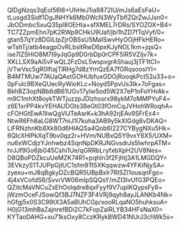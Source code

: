QlDgNzqs3qEol56l8+UhHeJ1ia8872IU/mJs6aEsFaU=
tLusgd3Sidf1DgJNHYk6Mb0WcN3WyTbfIZQrZwJJsn0=
JbODmbcSxuQ35pl8OEHta+sfXMEL7rDRs/SYOZOX+B4=
TC7ZZpmEhn7pK2RWp9CHkU9Uaf/jbi1hZD7fTqVyf/0=
gtan57qYz8DGiLIpZjrOBSsU5MaISwvHyOOjHFkHERo=
wTshTj/atb4eagpOvRLbsltRwD6pxKJyNOL1km+jqsQ=
ise7lZSHiO8M7I9yJqGp9D0rbDp0rCPF5lR5VZIjv7k=
XKLLSX9aAi5vFwQL2FzDsL5wspvgrAShauj3jTF1tCI=
jVTwVsc5gR0IfiajTlRHg7d8zYmQzEA7fGRqsoosIYI=
B4MTMUw77AUaQAstGOHUbfuxGDOjRooqkPct52u33+o=
0pFulc9BXeQUecRyWioKLc+Noyd5PpvUs3Ik+7oFgas=
BkhBZ3opNBb6dB61UGv17ylw5od5W2X7eP1nFoYHrAk=
m9C1mhXt8oykTWTjuzzpJDIzhssrx98ykM7oMMPYuF4=
z6E1xrPP4kvYEHAUDGts38eGt03fOmCqJVHohWRoqhA=
cFOHGtEwA1llwQgVIJTeAsrK+k3hA92rjEAv9SFrEx4=
NtwR6Fh8aLG8WT7niJ1I7kuha3AB9y5kXIGdg8vDKAQ=
LiFRNzhnKb8Xk80d6HIAQSa4Qob6I227CYBygNXu5Hk=
6QlcXHlPkXqT9bv0qz2r+HVm/NUBxQSY9vxY6X5/UXM=
nu6xWCdjzYJnhwbz4SqnNpDKRJNGvsdrJs5IwhrpATM=
hrJJf9Go6jb045Cshi1Ue/qGRRbLryfxbXpH2UV8Nes=
D8QBoPDZkcuUeMZK74R1+pqhIn3f2Fjhtj3A1LMGDQY=
3EVkzyS1TJUPpGjtUC1sfm9Tt5XKqqwzw4YFKiNjySA=
zyexu+mJ8qBgkyDZcBQR5UBpBxIr7RISZI1ousqnFgo=
4j4xVCofdS6/SvvrVW06mIpSQQsY/mZl3IvUfG3PQEo=
QZitcMaVNCuZsEhOolqdre8qxFyyf9V7upIKQypsFy8=
jWzmOceFJSowQf3BJ7NZF3F4VRj9qyh8ayJLANKb4Nk=
hGfgj5x0S3C99tX3A5aBUhCGp/xooRLqaNO5huhksuA=
H0jG13mhBaZajnrefBDi2C7kFopZaIRLYB34HFsNaX0=
KYTaoDAHG+xu71ksOxy8CczKRykBWD41NUrJ3chWk5s=
